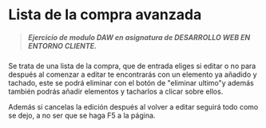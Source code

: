 # Lista de la compra avanzada



> ##### Ejercicio de modulo DAW en asignatura de DESARROLLO WEB EN ENTORNO CLIENTE.



Se trata de una lista de la compra, que de entrada eliges si editar o no para después al comenzar a editar te encontrarás con un elemento ya añadido y tachado, este se podrá eliminar con el botón de "eliminar ultimo"y  además también podrás añadir elementos y tacharlos a clicar sobre ellos.

Además si cancelas la edición después al volver a editar seguirá todo como se dejo, a no ser que se haga F5 a la página.